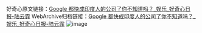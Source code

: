 好奇心原文链接：[Google 都快成印度人的公司了你不知道吗？_娱乐_好奇心日报-陆云霏](https://www.qdaily.com/articles/1293.html)
WebArchive归档链接：[Google 都快成印度人的公司了你不知道吗？_娱乐_好奇心日报-陆云霏](http://web.archive.org/web/20190623145837/https://www.qdaily.com/articles/1293.html)
![image](http://ww3.sinaimg.cn/large/007d5XDply1g3v4b9oocmj30u04upe81)